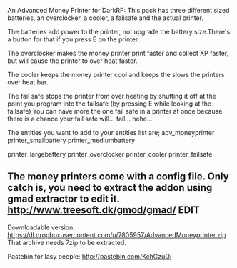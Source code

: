 An Advanced Money Printer for DarkRP:
This pack has three different sized batteries, an overclocker, a cooler, a failsafe and the actual printer.

The batteries add power to the printer, not upgrade the battery size.There's a button for that if you press E on the printer.

The overclocker makes the money printer print faster and collect XP faster, but will cause the printer to over heat faster.

The cooler keeps the money printer cool and keeps the slows the printers over heat bar.

The fail
safe stops the printer from over heating by shutting it off at the point you program into the failsafe (by pressing E while looking at the failsafe) You can have more the one fail safe in a printer at once because there is a chance your fail safe will... fail... hehe...

The entities you want to add to your entities list are;
adv_moneyprinter
printer_smallbattery
printer_mediumbattery

printer_largebattery
printer_overclocker
printer_cooler
printer_failsafe

The money printers come with a config file. Only catch is, you need to extract the addon using gmad extractor to edit it.
http://www.treesoft.dk/gmod/gmad/
EDIT
-------------------------------------------------------------------
Downloadable version: https://dl.dropboxusercontent.com/u/7805957/AdvancedMoneyprinter.zip
That archive needs 7zip to be extracted.

Pastebin for lasy people: http://pastebin.com/KchGzuQi